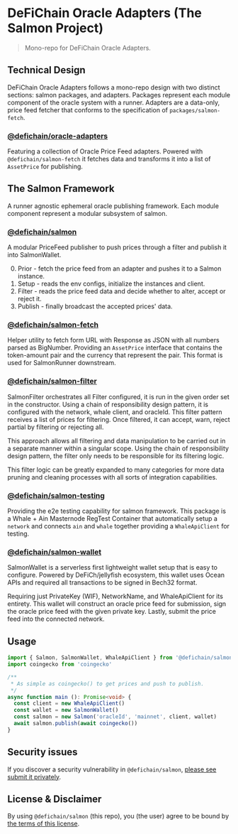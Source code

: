 # DeFiChain Oracle Adapters (The Salmon Project)

> Mono-repo for DeFiChain Oracle Adapters.

## Technical Design

DeFiChain Oracle Adapters follows a mono-repo design with two distinct sections: salmon packages, and adapters. Packages
represent each module component of the oracle system with a runner. Adapters are a data-only, price feed fetcher that
conforms to the specification of `packages/salmon-fetch`.

### [@defichain/oracle-adapters](./adapters)

Featuring a collection of Oracle Price Feed adapters. Powered with `@defichain/salmon-fetch` it fetches data and
transforms it into a list of `AssetPrice` for publishing.

## The Salmon Framework

A runner agnostic ephemeral oracle publishing framework. Each module component represent a modular subsystem of salmon.

### [@defichain/salmon](./packages/salmon)

A modular PriceFeed publisher to push prices through a filter and publish it into SalmonWallet.

0. Prior - fetch the price feed from an adapter and pushes it to a Salmon instance.
1. Setup - reads the env configs, initialize the instances and client.
2. Filter - reads the price feed data and decide whether to alter, accept or reject it.
3. Publish - finally broadcast the accepted prices' data.

### [@defichain/salmon-fetch](./packages/salmon-fetch)

Helper utility to fetch form URL with Response as JSON with all numbers parsed as BigNumber. Providing an `AssetPrice`
interface that contains the token-amount pair and the currency that represent the pair. This format is used for
SalmonRunner downstream.

### [@defichain/salmon-filter](./packages/salmon-filter)

SalmonFilter orchestrates all Filter configured, it is run in the given order set in the constructor. Using a chain of
responsibility design pattern, it is configured with the network, whale client, and oracleId. This filter pattern
receives a list of prices for filtering. Once filtered, it can accept, warn, reject partial by filtering or rejecting
all.

This approach allows all filtering and data manipulation to be carried out in a separate manner within a singular scope.
Using the chain of responsibility design pattern, the filter only needs to be responsible for its filtering logic.

This filter logic can be greatly expanded to many categories for more data pruning and cleaning processes with all sorts
of integration capabilities.

### [@defichain/salmon-testing](./packages/salmon-testing)

Providing the e2e testing capability for salmon framework. This package is a Whale + Ain Masternode RegTest Container
that automatically setup a `network` and connects `ain` and `whale` together providing a `WhaleApiClient` for testing.

### [@defichain/salmon-wallet](./packages/salmon-wallet)

SalmonWallet is a serverless first lightweight wallet setup that is easy to configure. Powered by DeFiCh/jellyfish
ecosystem, this wallet uses Ocean APIs and required all transactions to be signed in Bech32 format.

Requiring just PrivateKey (WIF), NetworkName, and WhaleApiClient for its entirety. This wallet will construct an oracle
price feed for submission, sign the oracle price feed with the given private key. Lastly, submit the price feed into the
connected network.

## Usage

```ts
import { Salmon, SalmonWallet, WhaleApiClient } from '@defichain/salmon'
import coingecko from 'coingecko'

/**
 * As simple as coingecko() to get prices and push to publish.
 */
async function main (): Promise<void> {
  const client = new WhaleApiClient()
  const wallet = new SalmonWallet()
  const salmon = new Salmon('oracleId', 'mainnet', client, wallet)
  await salmon.publish(await coingecko())
}
```

## Security issues

If you discover a security vulnerability in
`@defichain/salmon`, [please see submit it privately](https://github.com/DeFiCh/.github/blob/main/SECURITY.md).

## License & Disclaimer

By using `@defichain/salmon` (this repo), you (the user) agree to be bound by [the terms of this license](LICENSE).
